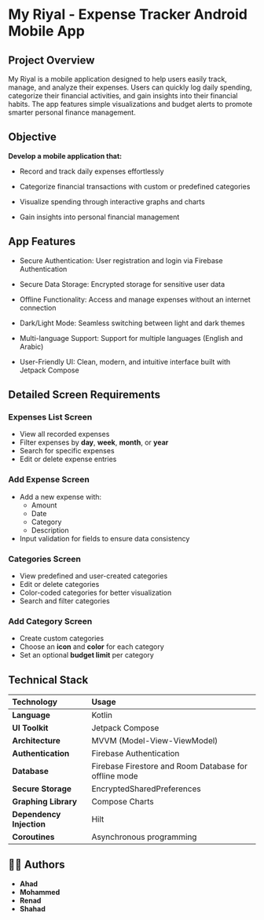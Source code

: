 # My Riyal - Expense Tracker Android Mobile App

## Project Overview
My Riyal is a mobile application designed to help users easily track, manage, and analyze their expenses.
Users can quickly log daily spending, categorize their financial activities, and gain insights into their financial habits.
The app features simple visualizations and budget alerts to promote smarter personal finance management.

## Objective
**Develop a mobile application that:**

- Record and track daily expenses effortlessly

- Categorize financial transactions with custom or predefined categories

- Visualize spending through interactive graphs and charts

- Gain insights into personal financial management

## App Features
- Secure Authentication: User registration and login via Firebase Authentication

- Secure Data Storage: Encrypted storage for sensitive user data

- Offline Functionality: Access and manage expenses without an internet connection

- Dark/Light Mode: Seamless switching between light and dark themes

- Multi-language Support: Support for multiple languages (English and Arabic)

- User-Friendly UI: Clean, modern, and intuitive interface built with Jetpack Compose

## Detailed Screen Requirements

### Expenses List Screen
- View all recorded expenses
- Filter expenses by **day**, **week**, **month**, or **year**
- Search for specific expenses
- Edit or delete expense entries

### Add Expense Screen
- Add a new expense with:
  - Amount
  - Date
  - Category
  - Description
- Input validation for fields to ensure data consistency

### Categories Screen
- View predefined and user-created categories
- Edit or delete categories
- Color-coded categories for better visualization
- Search and filter categories

### Add Category Screen
- Create custom categories
- Choose an **icon** and **color** for each category
- Set an optional **budget limit** per category

##  Technical Stack

| Technology | Usage |
|:--|:--|
| **Language** | Kotlin |
| **UI Toolkit** | Jetpack Compose |
| **Architecture** | MVVM (Model-View-ViewModel) |
| **Authentication** | Firebase Authentication |
| **Database** | Firebase Firestore and Room Database for offline mode |
| **Secure Storage** | EncryptedSharedPreferences |
| **Graphing Library** | Compose Charts |
| **Dependency Injection** | Hilt |
| **Coroutines** | Asynchronous programming |
## 👨‍💻 Authors
- **Ahad**
- **Mohammed**
- **Renad**
- **Shahad**

